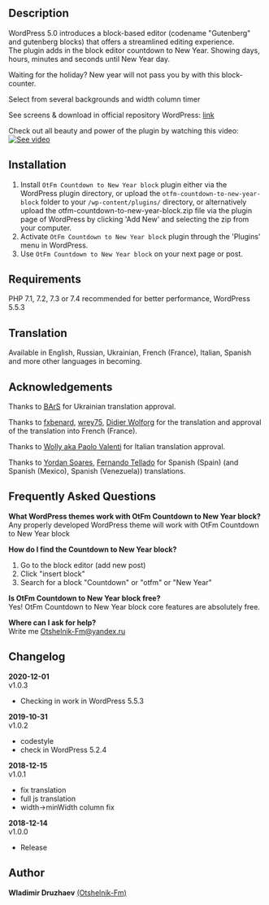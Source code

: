## Description  

WordPress 5.0 introduces a block-based editor (codename "Gutenberg" and gutenberg blocks) that offers a streamlined editing experience.  
The plugin adds in the block editor countdown to New Year. Showing days, hours, minutes and seconds until New Year day.  

Waiting for the holiday? New year will not pass you by with this block-counter.

Select from several backgrounds and width column timer  


See screens & download in official repository WordPress: [link](https://wordpress.org/plugins/otfm-countdown-to-new-year-block/)  

Check out all beauty and power of the plugin by watching this video:  
[![See video](https://img.youtube.com/vi/v0p0hb0C_Is/0.jpg)](https://www.youtube.com/watch?v=v0p0hb0C_Is "See video")  

## Installation  

1. Install `OtFm Countdown to New Year block` plugin either via the WordPress plugin directory, or upload the `otfm-countdown-to-new-year-block` folder to your `/wp-content/plugins/` directory, or alternatively upload the otfm-countdown-to-new-year-block.zip file via the plugin page of WordPress by clicking 'Add New' and selecting the zip from your computer.  
2. Activate `OtFm Countdown to New Year block` plugin through the 'Plugins' menu in WordPress.  
3. Use `OtFm Countdown to New Year block` on your next page or post.  


## Requirements  

PHP 7.1, 7.2, 7.3 or 7.4 recommended for better performance, WordPress 5.5.3  


## Translation  

Available in English, Russian, Ukrainian, French (France), Italian, Spanish and more other languages in becoming.    


## Acknowledgements  
Thanks to [BArS](https://profiles.wordpress.org/bars/) for Ukrainian translation approval.  

Thanks to [fxbenard](https://profiles.wordpress.org/fxbenard/), [wrey75](https://profiles.wordpress.org/wrey75/), [Didier Wolforg](https://profiles.wordpress.org/wolforg/) for the translation and approval of the translation into French (France).  

Thanks to [Wolly aka Paolo Valenti](https://profiles.wordpress.org/wolly/) for Italian translation approval.  

Thanks to [Yordan Soares](https://profiles.wordpress.org/yordansoares/), [Fernando Tellado](https://profiles.wordpress.org/fernandot/) for Spanish (Spain) (and Spanish (Mexico), Spanish (Venezuela)) translations.


## Frequently Asked Questions  

**What WordPress themes work with OtFm Countdown to New Year block?**  
Any properly developed WordPress theme will work with OtFm Countdown to New Year block  

**How do I find the Countdown to New Year block?**  
1. Go to the block editor (add new post)  
2. Click "insert block"  
3. Search for a block "Countdown" or "otfm" or "New Year"  

**Is OtFm Countdown to New Year block free?**  
Yes! OtFm Countdown to New Year block core features are absolutely free.  

**Where can I ask for help?**  
Write me Otshelnik-Fm@yandex.ru  


## Changelog  
**2020-12-01**  
v1.0.3  
* Checking in work in WordPress 5.5.3  


**2019-10-31**  
v1.0.2  
* codestyle  
* check in WordPress 5.2.4  


**2018-12-15**  
v1.0.1  
* fix translation  
* full js translation  
* width->minWidth column fix  


**2018-12-14**  
v1.0.0  
* Release  


## Author  

**Wladimir Druzhaev** [(Otshelnik-Fm)](https://otshelnik-fm.ru/)  
